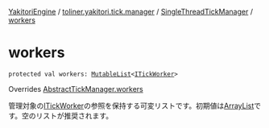 [YakitoriEngine](../../index.md) / [toliner.yakitori.tick.manager](../index.md) / [SingleThreadTickManager](index.md) / [workers](./workers.md)

# workers

`protected val workers: `[`MutableList`](https://kotlinlang.org/api/latest/jvm/stdlib/kotlin.collections/-mutable-list/index.html)`<`[`ITickWorker`](../../toliner.yakitori.tick/-i-tick-worker/index.md)`>`

Overrides [AbstractTickManager.workers](../-abstract-tick-manager/workers.md)

管理対象の[ITickWorker](../../toliner.yakitori.tick/-i-tick-worker/index.md)の参照を保持する可変リストです。初期値は[ArrayList](https://kotlinlang.org/api/latest/jvm/stdlib/kotlin.collections/-array-list/index.html)です。空のリストが推奨されます。

